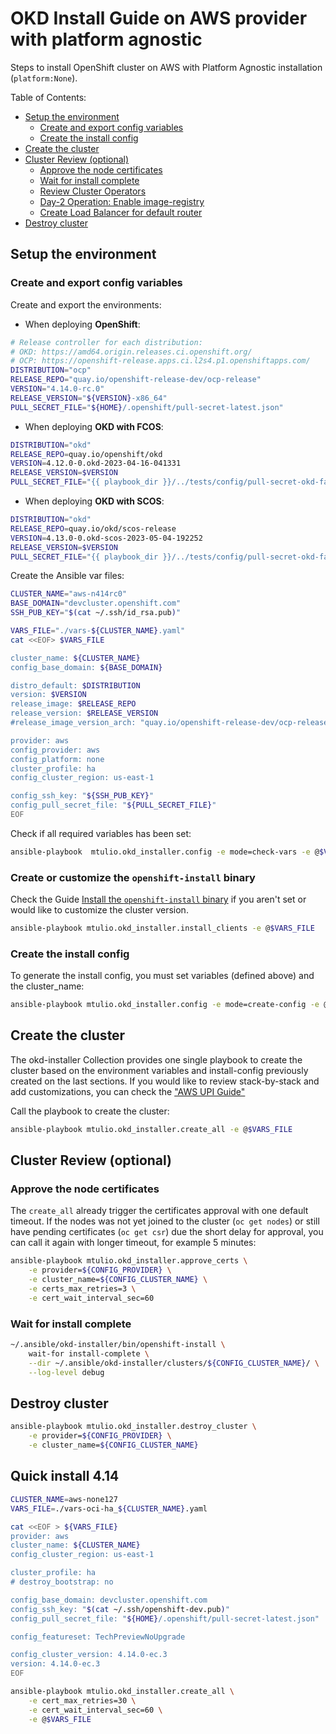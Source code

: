 # OKD Install Guide on AWS provider with platform agnostic

Steps to install OpenShift cluster on AWS with Platform Agnostic installation (`platform:None`).

Table of Contents:

- [Setup the environment](#setup)
    - [Create and export config variables](#setup-vars)
    - [Create the install config](#setup-config)
- [Create the cluster](#create-cluster)
- [Cluster Review (optional)](#review)
    - [Approve the node certificates](#review-approve-csr)
    - [Wait for install complete](#review-wait-for-complete)
    - [Review Cluster Operators](#review-clusteroperators)
    - [Day-2 Operation: Enable image-registry](#review-day2-enable-registry)
    - [Create Load Balancer for default router](#review-create-ingress-lb)
- [Destroy cluster](#destroy-cluster)


## Setup the environment <a name="setup"></a>

### Create and export config variables <a name="setup-vars"></a>

Create and export the environments:

- When deploying **OpenShift**:

```bash
# Release controller for each distribution:
# OKD: https://amd64.origin.releases.ci.openshift.org/
# OCP: https://openshift-release.apps.ci.l2s4.p1.openshiftapps.com/
DISTRIBUTION="ocp"
RELEASE_REPO="quay.io/openshift-release-dev/ocp-release"
VERSION="4.14.0-rc.0"
RELEASE_VERSION="${VERSION}-x86_64"
PULL_SECRET_FILE="${HOME}/.openshift/pull-secret-latest.json"
```

- When deploying **OKD with FCOS**:

```bash
DISTRIBUTION="okd"
RELEASE_REPO=quay.io/openshift/okd
VERSION=4.12.0-0.okd-2023-04-16-041331
RELEASE_VERSION=$VERSION
PULL_SECRET_FILE="{{ playbook_dir }}/../tests/config/pull-secret-okd-fake.json"
```

- When deploying **OKD with SCOS**:

```bash
DISTRIBUTION="okd"
RELEASE_REPO=quay.io/okd/scos-release
VERSION=4.13.0-0.okd-scos-2023-05-04-192252
RELEASE_VERSION=$VERSION
PULL_SECRET_FILE="{{ playbook_dir }}/../tests/config/pull-secret-okd-fake.json"
```

Create the Ansible var files:


```bash
CLUSTER_NAME="aws-n414rc0"
BASE_DOMAIN="devcluster.openshift.com"
SSH_PUB_KEY="$(cat ~/.ssh/id_rsa.pub)"

VARS_FILE="./vars-${CLUSTER_NAME}.yaml"
cat <<EOF> $VARS_FILE

cluster_name: ${CLUSTER_NAME}
config_base_domain: ${BASE_DOMAIN}

distro_default: $DISTRIBUTION
version: $VERSION
release_image: $RELEASE_REPO
release_version: $RELEASE_VERSION
#release_image_version_arch: "quay.io/openshift-release-dev/ocp-release:4.13.0-x86_64"

provider: aws
config_provider: aws
config_platform: none
cluster_profile: ha
config_cluster_region: us-east-1

config_ssh_key: "${SSH_PUB_KEY}"
config_pull_secret_file: "${PULL_SECRET_FILE}"
EOF
```

Check if all required variables has been set:

```bash
ansible-playbook  mtulio.okd_installer.config -e mode=check-vars -e @$VARS_FILE
```

### Create or customize the `openshift-install` binary

Check the Guide [Install the `openshift-install` binary](./install-openshift-install.md) if you aren't set or would like to customize the cluster version.

```bash
ansible-playbook mtulio.okd_installer.install_clients -e @$VARS_FILE
```

### Create the install config <a name="setup-config"></a>

To generate the install config, you must set variables (defined above) and the cluster_name:

```bash
ansible-playbook mtulio.okd_installer.config -e mode=create-config -e @$VARS_FILE
```

## Create the cluster <a name="create-cluster"></a>

The okd-installer Collection provides one single playbook to create the cluster based on the environment variables and install-config previously created on the last sections. If you would like to review stack-by-stack and add customizations, you can check the ["AWS UPI Guide"](./aws-upi.md)

Call the playbook to create the cluster:

```bash
ansible-playbook mtulio.okd_installer.create_all -e @$VARS_FILE
```

## Cluster Review (optional) <a name="review"></a>

### Approve the node certificates <a name="review-approve-csr"></a>

The `create_all` already trigger the certificates approval with one default timeout. If the nodes was not yet joined to the cluster (`oc get nodes`) or still have pending certificates (`oc get csr`) due the short delay for approval, you can call it again with longer timeout, for example 5 minutes:

```bash
ansible-playbook mtulio.okd_installer.approve_certs \
    -e provider=${CONFIG_PROVIDER} \
    -e cluster_name=${CONFIG_CLUSTER_NAME} \
    -e certs_max_retries=3 \
    -e cert_wait_interval_sec=60
```

<!-- - Approve the certificates (manually)

```bash
approve_certs() {
    export KUBECONFIG=${HOME}/.ansible/okd-installer/clusters/${CONFIG_CLUSTER_NAME}/auth/kubeconfig
    for i in $(oc get csr --no-headers  | \
                grep -i pending         | \
                awk '{ print $1 }')     ; do \
        echo "> Approving certificate $i"; \
        oc adm certificate approve $i; \
    done
}
while true; do approve_certs; sleep 30; done
``` -->

### Wait for install complete <a name="review-wait-for-complete"></a>

```bash
~/.ansible/okd-installer/bin/openshift-install \
    wait-for install-complete \
    --dir ~/.ansible/okd-installer/clusters/${CONFIG_CLUSTER_NAME}/ \
    --log-level debug
```

## Destroy cluster <a name="destroy-cluster"></a>

```bash
ansible-playbook mtulio.okd_installer.destroy_cluster \
    -e provider=${CONFIG_PROVIDER} \
    -e cluster_name=${CONFIG_CLUSTER_NAME}
```


## Quick install 4.14

```bash
CLUSTER_NAME=aws-none127
VARS_FILE=./vars-oci-ha_${CLUSTER_NAME}.yaml

cat <<EOF > ${VARS_FILE}
provider: aws
cluster_name: ${CLUSTER_NAME}
config_cluster_region: us-east-1

cluster_profile: ha
# destroy_bootstrap: no

config_base_domain: devcluster.openshift.com
config_ssh_key: "$(cat ~/.ssh/openshift-dev.pub)"
config_pull_secret_file: "${HOME}/.openshift/pull-secret-latest.json"

config_featureset: TechPreviewNoUpgrade

config_cluster_version: 4.14.0-ec.3
version: 4.14.0-ec.3
EOF
```

```bash
ansible-playbook mtulio.okd_installer.create_all \
    -e cert_max_retries=30 \
    -e cert_wait_interval_sec=60 \
    -e @$VARS_FILE
```